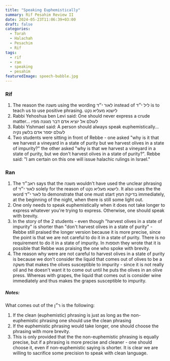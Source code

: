 ```yaml
---
title: "Speaking Euphemistically"
summary: Rif Pesahim Review II
date: 2024-05-23T11:06:39+03:00
draft: false
categories:
  - Torah
  - Halachah
  - Pesachim
  - Rif
tags:
  - rif
  - ran
  - speaking
  - pesahim
featuredImage: speech-bubble.jpg
---
```


### Rif

1. The reason the משנה using the wording לאור י״ד instead of ליל י״ד is to teach us to use positive phrasing. לישנא מעליא נקט
2. Rabbi Yehoshua ben Levi said: One should never express a crude matter... לעולם אל יוציא אדם דבר מגונה מפיו
3. Rabbi Yishmael said: A person should always speak euphemistically... לעולם יספר אדם בלשון נקיה
4. Two students were sitting in front of Rebbe - one asked "why is it that we harvest a vineyard in a state of purity but we harvest olives in a state of impurity?" the other asked "why is that we harvest a vineyard in a state of purity, but we don't harvest olives in a state of purity?". Rebbe said: "I am certain on this one will issue halachic rulings in Israel."

### Ran

1. The ראב״ד says that the משנה wouldn't have used the unclear phrasing of לאור י״ד solely for the reason of לישנא מעליא נקט. It also uses the the word לאור י״ד to demonstrate that one must start בדיקת חמץ immediately, at the beginning of the night, when there is still some light out.
2. One only needs to speak euphemistically when it does not take longer to express whatever you're trying to express. Otherwise, one should speak with brevity.
3. In the story of the 2 students - even though "harvest olives in a state of impurity" is shorter than "don't harvest olives in a state of purity" - Rebbe still praised the longer version because it is more precise, since the point is that we are not careful to do it in a state of purity. There is no requirement to do it in a state of impurity. In תוספות they wrote that it is possible that Rebbe was praising the one who spoke with brevity.
4. The reason why were are not careful to harvest olives in a state of purity is because we don't consider the liquid that comes out of olives to be a משקה that makes the olives susceptible to impurity - since it is not really oil and he doesn't want it to come out until he puts the olives in an olive press. Whereas with grapes, the liquid that comes out is consider wine immediately and thus makes the grapes susceptible to impurity.

##### Notes:

What comes out of the ר״ן is the following:

1. If the clean (euphemistic) phrasing is just as long as the non-euphemistic phrasing one should use the clean phrasing
2. If the euphemistic phrasing would take longer, one should choose the phrasing with more brevity.
3. This is only provided that the the non-euphemistic phrasing is equally precise, but if a phrasing is more precise and cleaner - one should choose it, even if non-euphemistic saying is shorter.
   It is clear we are willing to sacrifice some precision to speak with clean language.
